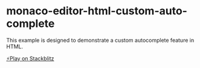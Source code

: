 # monaco-editor-html-custom-auto-complete

This example is designed to demonstrate a custom autocomplete feature in HTML.

[⚡️Play on Stackblitz](https://stackblitz.com/~/github.com/relliv/monaco-editor-html-custom-auto-complete)